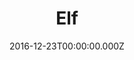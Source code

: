 ---
title: "Elf"
year: 2003
date: 2016-12-23T00:00:00.000Z
permalink: /almanac/movies/2016-12-23-elf/index.html
rating: 2
tmdbid: 10719
---